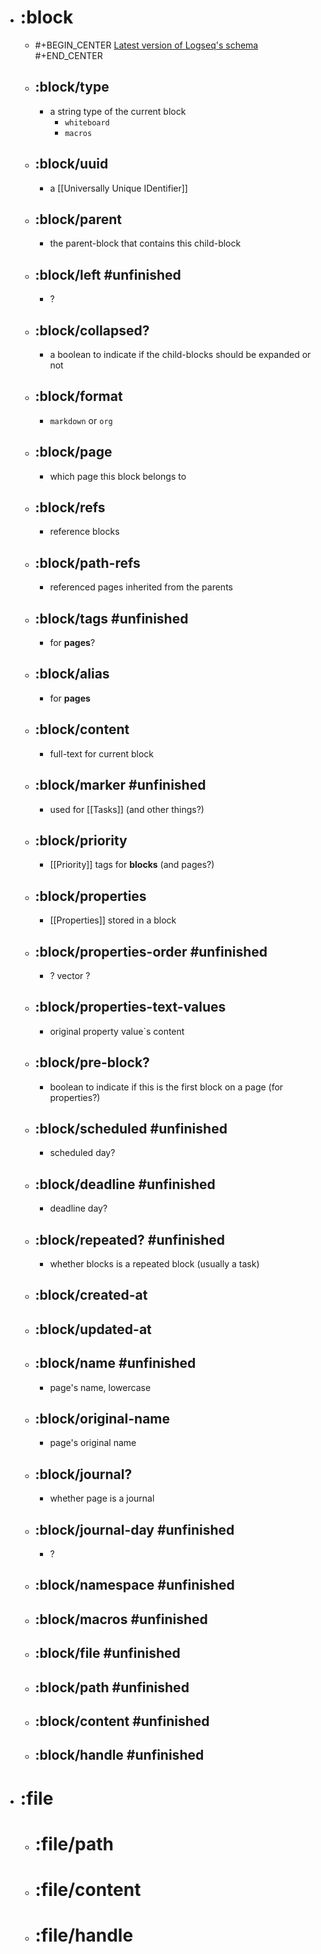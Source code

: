 - # :block
	- #+BEGIN_CENTER
	  [Latest version of Logseq's schema](https://github.com/logseq/logseq/blob/master/deps/db/src/logseq/db/schema.cljs)
	  #+END_CENTER
	- ## :block/type
		- a string type of the current block
			- `whiteboard`
			- `macros`
	- ## :block/uuid
		- a [[Universally Unique IDentifier]]
	- ## :block/parent
		- the parent-block that contains this child-block
	- ## :block/left #unfinished
		- ?
	- ## :block/collapsed?
		- a boolean to indicate if the child-blocks should be expanded or not
	- ## :block/format
		- `markdown` or `org`
	- ## :block/page
		- which page this block belongs to
	- ## :block/refs
		- reference blocks
	- ## :block/path-refs
		- referenced pages inherited from the parents
	- ## :block/tags #unfinished
		- for **pages**?
	- ## :block/alias
		- for **pages**
	- ## :block/content
		- full-text for current block
	- ## :block/marker #unfinished
		- used for [[Tasks]] (and other things?)
	- ## :block/priority
		- [[Priority]] tags for **blocks** (and pages?)
	- ## :block/properties
		- [[Properties]] stored in a block
	- ## :block/properties-order #unfinished
		- ? vector ?
	- ## :block/properties-text-values
		- original property value`s content
	- ## :block/pre-block?
		- boolean to indicate if this is the first block on a page (for properties?)
	- ## :block/scheduled #unfinished
		- scheduled day?
	- ## :block/deadline #unfinished
		- deadline day?
	- ## :block/repeated? #unfinished
		- whether blocks is a repeated block (usually a task)
	- ## :block/created-at
	- ## :block/updated-at
	- ## :block/name #unfinished
		- page's name, lowercase
	- ## :block/original-name
		- page's original name
	- ## :block/journal?
		- whether page is a journal
	- ## :block/journal-day #unfinished
		- ?
	- ## :block/namespace #unfinished
	- ## :block/macros #unfinished
	- ## :block/file #unfinished
	- ## :block/path #unfinished
	- ## :block/content #unfinished
	- ## :block/handle #unfinished
- # :file
	- # :file/path
	- # :file/content
	- # :file/handle